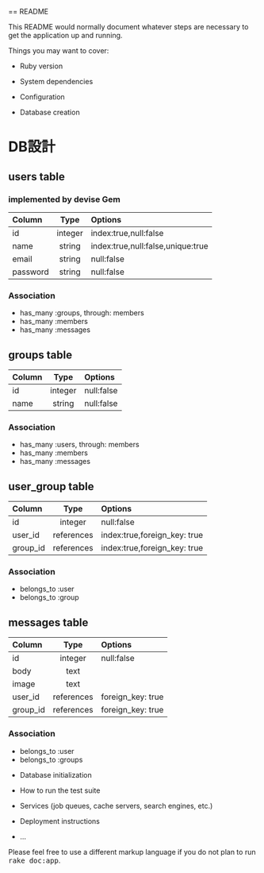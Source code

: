  == README

 This README would normally document whatever steps are necessary to get the
 application up and running.

 Things you may want to cover:

 * Ruby version

 * System dependencies

  * Configuration

  * Database creation

# DB設計

##  users table
### implemented by devise Gem
|Column   |Type   |Options                          |
|:--------|:-----:|:--------------------------------|
|id       |integer|index:true,null:false            |
|name     |string |index:true,null:false,unique:true|
|email    |string |null:false                       |
|password |string |null:false                       |

###  Association

  + has_many :groups, through: members
  + has_many :members
  + has_many :messages

##  groups table
|Column|Type   |Options                             |
|:-----|:-----:|:-----------------------------------|
|id    |integer|null:false                          |
|name  |string |null:false                          |

###  Association

  + has_many :users, through: members
  + has_many :members
  + has_many :messages

##  user_group table
|Column  |Type      |Options                         |
|:-------|:--------:|:-------------------------------|
|id      |integer   |null:false                      |
|user_id |references|index:true,foreign_key: true    |
|group_id|references|index:true,foreign_key: true    |

###  Association

  + belongs_to :user
  + belongs_to :group

##  messages table
|Column    |Type      |Options                      |
|:---------|:--------:|:----------------------------|
|id        |integer   |null:false                   |
|body      |text      |                             |
|image     |text      |                             |
|user_id   |references|foreign_key: true            |
|group_id  |references|foreign_key: true            |

###  Association

  + belongs_to :user
  + belongs_to :groups

* Database initialization

 * How to run the test suite

 * Services (job queues, cache servers, search engines, etc.)

 * Deployment instructions

 * ...


 Please feel free to use a different markup language if you do not plan to run
 <tt>rake doc:app</tt>.
